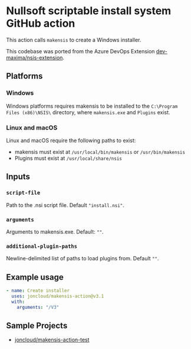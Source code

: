 # Nullsoft scriptable install system GitHub action

This action calls `makensis` to create a Windows installer.

This codebase was ported from the Azure DevOps Extension [dev-maxima/nsis-extension][].

[dev-maxima/nsis-extension]: https://github.com/dev-maxima/nsis-extension

## Platforms
### Windows
Windows platforms requires makensis to be installed to the `C:\Program Files (x86)\NSIS\` directory, where `makensis.exe` and `Plugins` exist.

### Linux and macOS
Linux and macOS require the following paths to exist:
* makensis must exist at `/usr/local/bin/makensis` or `/usr/bin/makensis`
* Plugins must exist at `/usr/local/share/nsis`

## Inputs

### `script-file`

Path to the .nsi script file. Default `"install.nsi"`.

### `arguments`

Arguments to makensis.exe. Default: `""`.

### `additional-plugin-paths`

Newline-delimited list of paths to load plugins from. Default `""`.

## Example usage

```yml
- name: Create installer
  uses: joncloud/makensis-action@v3.1
  with:
    arguments: "/V3"
```

## Sample Projects
* [joncloud/makensis-action-test](https://github.com/joncloud/makensis-action-test)
